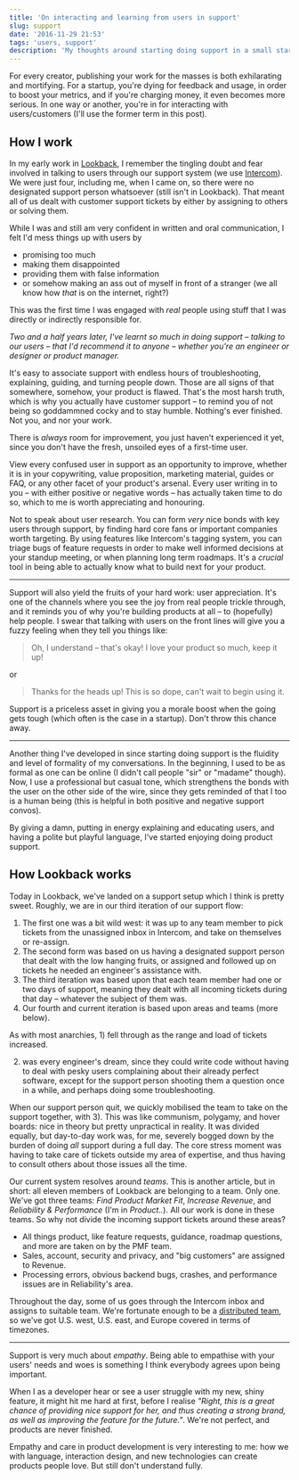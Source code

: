 ```yaml
---
title: 'On interacting and learning from users in support'
slug: support
date: '2016-11-29 21:53'
tags: 'users, support'
description: 'My thoughts around starting doing support in a small startup.'
---
```


For every creator, publishing your work for the masses is both exhilarating and mortifying. For a startup, you're dying for feedback and usage, in order to boost your metrics, and if you're charging money, it even becomes more serious. In one way or another, you're in for interacting with users/customers (I'll use the former term in this post).

## How I work

In my early work in [Lookback](http://lookback.io), I remember the tingling doubt and fear involved in talking to users through our support system (we use [Intercom](http://intercom.com)). We were just four, including me, when I came on, so there were no designated support person whatsoever (still isn't in Lookback). That meant all of us dealt with customer support tickets by either by assigning to others or solving them.

While I was and still am very confident in written and oral communication, I felt I'd mess things up with users by

- promising too much
- making them disappointed
- providing them with false information
- or somehow making an ass out of myself in front of a stranger (we all know how *that* is on the internet, right?)

This was the first time I was engaged with *real* people using stuff that I was directly or indirectly responsible for.

*Two and a half years later, I've learnt so much in doing support – talking to our users – that I'd recommend it to anyone – whether you're an engineer or designer or product manager.*

It's easy to associate support with endless hours of troubleshooting, explaining, guiding, and turning people down. Those are all signs of that somewhere, somehow, your product is flawed. That's the most harsh truth, which is why you actually have customer support – to remind you of not being so goddammned cocky and to stay humble. Nothing's ever finished. Not you, and nor your work.

There is *always* room for improvement, you just haven't experienced it yet, since you don't have the fresh, unsoiled eyes of a first-time user.

View every confused user in support as an opportunity to improve, whether it is in your copywriting, value proposition, marketing material, guides or FAQ, or any other facet of your product's arsenal. Every user writing in to you – with either positive or negative words – has actually taken time to do so, which to me is worth appreciating and honouring.

Not to speak about user research. You can form *very* nice bonds with key users through support, by finding hard core fans or important companies worth targeting. By using features like Intercom's tagging system, you can triage bugs of feature requests in order to make well informed decisions at your standup meeting, or when planning long term roadmaps. It's a *crucial* tool in being able to actually know what to build next for your product.

***

Support will also yield the fruits of your hard work: user appreciation. It's one of the channels where you see the joy from real people trickle through, and it reminds you of why you're building products at all – to (hopefully) help people. I swear that talking with users on the front lines will give you a fuzzy feeling when they tell you things like:

> Oh, I understand – that's okay! I love your product so much, keep it up!

or

> Thanks for the heads up! This is so dope, can't wait to begin using it.

Support is a priceless asset in giving you a morale boost when the going gets tough (which often is the case in a startup). Don't throw this chance away.

***

Another thing I've developed in since starting doing support is the fluidity and level of formality of my conversations. In the beginning, I used to be as formal as one can be online (I didn't call people "sir" or "madame" though). Now, I use a professional but casual tone, which strengthens the bonds with the user on the other side of the wire, since they gets reminded of that I too is a human being (this is helpful in both positive and negative support convos).

By giving a damn, putting in energy explaining and educating users, and having a polite but playful language, I've started enjoying doing product support.

## How Lookback works

Today in Lookback, we've landed on a support setup which I think is pretty sweet. Roughly, we are in our third iteration of our support flow:

1. The first one was a bit wild west: it was up to any team member to pick tickets from the unassigned inbox in Intercom, and take on themselves or re-assign.
2. The second form was based on us having a designated support person that dealt with the low hanging fruits, or assigned and followed up on tickets he needed an engineer's assistance with.
3. The third iteration was based upon that each team member had one or two days of support, meaning they dealt with all incoming tickets during that day – whatever the subject of them was.
4. Our fourth and current iteration is based upon areas and teams (more below).

As with most anarchies, 1) fell through as the range and load of tickets increased.

2) was every engineer's dream, since they could write code without having to deal with pesky users complaining about their already perfect software, except for the support person shooting them a question once in a while, and perhaps doing some troubleshooting.

When our support person quit, we quickly mobilised the team to take on the support together, with 3). This was like communism, polygamy, and hover boards: nice in theory but pretty unpractical in reality. It was divided equally, but day-to-day work was, for me, severely bogged down by the burden of doing *all* support during a full day. The core stress moment was having to take care of tickets outside my area of expertise, and thus having to consult others about those issues all the time.

Our current system resolves around *teams*. This is another article, but in short: all eleven members of Lookback are belonging to a team. Only one. We've got three teams: *Find Product Market Fit*, *Increase Revenue*, and *Reliability & Performance* (I'm in *Product..*). All our work is done in these teams. So why not divide the incoming support tickets around these areas?

- All things product, like feature requests, guidance, roadmap questions, and more are taken on by the PMF team.
- Sales, account, security and privacy, and "big customers" are assigned to Revenue.
- Processing errors, obvious backend bugs, crashes, and performance issues are in Reliability's area.

Throughout the day, some of us goes through the Intercom inbox and assigns to suitable team. We're fortunate enough to be a [distributed team](http://lookback.io/about), so we've got U.S. west, U.S. east, and Europe covered in terms of timezones.

***

Support is very much about *empathy*. Being able to empathise with your users' needs and woes is something I think everybody agrees upon being important.

When I as a developer hear or see a user struggle with my new, shiny feature, it might hit me hard at first, before I realise *"Right, this is a great chance of providing nice support for her, and thus creating a strong brand, as well as improving the feature for the future."*. We're not perfect, and products are never finished.

Empathy and care in product development is very interesting to me: how we with language, interaction design, and new technologies can create products people love. But still don't understand fully.
